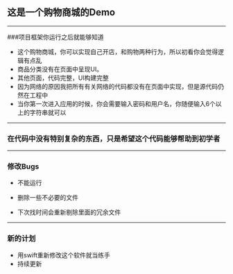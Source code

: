 ## 这是一个购物商城的Demo

------
###项目框架你运行之后就能够知道
* 这个购物商城，你可以实现自己开店，和购物两种行为，所以初看你会觉得逻辑有点乱
* 商品分类没有在页面中呈现UI。
* 其他页面，代码完整，UI构建完整
* 因为网络的原因我把所有有关网络的代码都没有在页面中实现，但是源代码仍然在工程中
* 当你第一次进入应用的时候，你会需要输入密码和用户名，你随便输入6个以上的字符串就可以

------
### 在代码中没有特别复杂的东西，只是希望这个代码能够帮助到初学者

---------

### 修改Bugs

* 不能运行

* 删除一些不必要的文件

* 下次找时间会重新剔除里面的冗余文件

------
### 新的计划

* 用swift重新修改这个软件就当练手
* 持续更新
